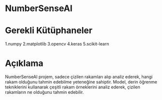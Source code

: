 # NumberSenseAI

# Gerekli Kütüphaneler

1.numpy 
2.matplotlib 
3.opencv
4.keras 
5.scikit-learn

# Açıklama 

NumberSenseAI projem, sadece çizilen rakamları alıp analiz ederek, hangi rakam olduğunu tahmin edebilme yeteneğine sahiptir. 
Model, derin öğrenme tekniklerini kullanarak çeşitli rakam örneklerini analiz ederek, çizilen rakamların ne olduğunu tahmin edebilir.
